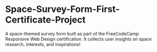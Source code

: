 # Space-Survey-Form-First-Certificate-Project
A space-themed survey form built as part of the FreeCodeCamp Responsive Web Design certification. It collects user insights on space research, interests, and inspirations!
